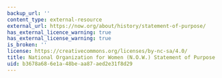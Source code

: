 ```yaml
---
backup_url: ''
content_type: external-resource
external_url: https://now.org/about/history/statement-of-purpose/
has_external_licence_warning: true
has_external_license_warning: true
is_broken: ''
license: https://creativecommons.org/licenses/by-nc-sa/4.0/
title: National Organization for Women (N.O.W.) Statement of Purpose
uid: b3678a68-6e1a-48be-aa87-aed2e31f8d29
---
```

